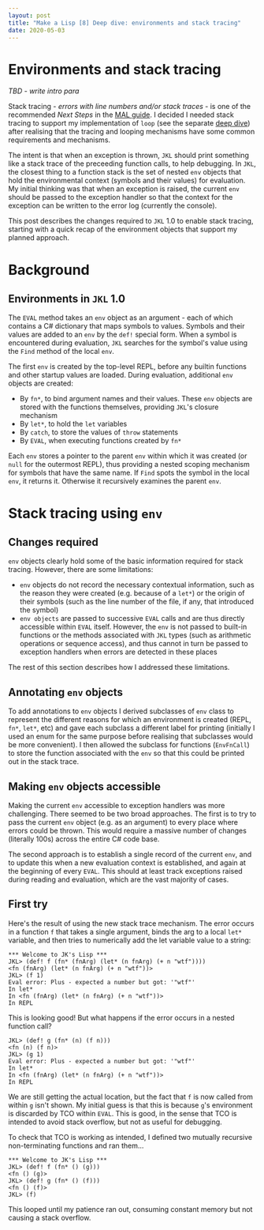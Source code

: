 ```yaml
---
layout: post
title: "Make a Lisp [8] Deep dive: environments and stack tracing"
date: 2020-05-03
---
```


# Environments and stack tracing

*TBD - write intro para*

Stack tracing - *errors with line numbers and/or stack traces* - is one of the recommended *Next Steps* in the [MAL guide](https://github.com/kanaka/mal/blob/master/process/guide.md). I decided I needed stack tracing to support my implementation of `loop` (see the separate [deep dive](https://www.non-kinetic-effects.co.uk/blog/2020/04/18/looping-deep-dive)) after realising that the tracing and looping mechanisms have some common requirements and mechanisms. 

The intent is that when an exception is thrown, `JKL` should print something like a stack trace of the preceeding function calls, to help debugging. In `JKL`, the closest thing to a function stack is the set of nested `env` objects that hold the environmental context (symbols and their values) for evaluation. My initial thinking was that when an exception is raised, the current `env` should be passed to the exception handler so that the context for the exception can be written to the error log (currently the console).

This post describes the changes required to `JKL` 1.0 to enable stack tracing, starting with a quick recap of the environment objects that support my planned approach.

# Background

## Environments in `JKL` 1.0

The `EVAL` method takes an `env` object as an argument - each of which contains a C# dictionary that maps symbols to values. Symbols and their values are added to an `env` by the `def!` special form. When a symbol is encountered during evaluation, `JKL` searches for the symbol's value using the `Find` method of the local `env`.  

The first `env` is created by the top-level REPL, before any builtin functions and other startup values are loaded. During evaluation, additional `env` objects are created:
* By `fn*`, to bind argument names and their values. These `env` objects are stored with the functions themselves, providing `JKL`'s closure mechanism
* By `let*`, to hold the `let` variables
* By `catch`, to store the values of `throw` statements
* By `EVAL`, when executing functions created by `fn*`

Each `env` stores a pointer to the parent `env` within which it was created (or `null` for the outermost REPL), thus providing a nested scoping mechanism for symbols that have the same name. If `Find` spots the symbol in the local `env`, it returns it. Otherwise it recursively examines the parent `env`.

# Stack tracing using `env`

## Changes required

`env` objects clearly hold some of the basic information required for stack tracing. However, there are some limitations:
* `env` objects do not record the necessary contextual information, such as the reason they were created (e.g. because of a `let*`) or the origin of their symbols (such as the line number of the file, if any, that introduced the symbol)
* `env objects` are passed to successive `EVAL` calls and are thus directly accessible within `EVAL` itself. However, the `env` is not passed to built-in functions or the methods associated with `JKL` types (such as arithmetic operations or sequence access), and thus cannot in turn be passed to exception handlers when errors are detected in these places

The rest of this section describes how I addressed these limitations.

## Annotating `env` objects

To add annotations to `env` objects I derived subclasses of `env` class to represent the different reasons for which an environment is created (REPL, `fn*`, `let*`, etc) and gave each subclass a different label for printing (initially I used an enum for the same purpose before realising that subclasses would be more convenient). I then allowed the subclass for functions (`EnvFnCall`) to store the function associated with the `env` so that this could be printed out in the stack trace.

## Making `env` objects accessible

Making the current `env` accessible to exception handlers was more challenging. There seemed to be two broad approaches. The first is to try to pass the current `env` object (e.g. as an argument) to every place where errors could be thrown. This would require a massive number of changes (literally 100s) across the entire C# code base. 

The second approach is to establish a single record of the current `env`, and to update this when a new evaluation context is established, and again at the beginning of every `EVAL`. This should at least track exceptions raised during reading and evaluation, which are the vast majority of cases.

## First try

Here's the result of using the new stack trace mechanism. The error occurs in a function `f` that takes a single argument, binds the arg to a local `let*` variable, and then tries to numerically add the let variable value to a string:

```
*** Welcome to JK's Lisp ***
JKL> (def! f (fn* (fnArg) (let* (n fnArg) (+ n "wtf"))))
<fn (fnArg) (let* (n fnArg) (+ n "wtf"))>
JKL> (f 1)
Eval error: Plus - expected a number but got: '"wtf"'
In let*
In <fn (fnArg) (let* (n fnArg) (+ n "wtf"))>
In REPL
```

This is looking good! But what happens if the error occurs in a nested function call?

```
JKL> (def! g (fn* (n) (f n)))
<fn (n) (f n)>
JKL> (g 1)
Eval error: Plus - expected a number but got: '"wtf"'
In let*
In <fn (fnArg) (let* (n fnArg) (+ n "wtf"))>
In REPL
```

We are still getting the actual location, but the fact that `f` is now called from within `g` isn't shown. My initial guess is that this is because `g`'s environment is discarded by TCO within `EVAL`. This is good, in the sense that TCO is intended to avoid stack overflow, but not as useful for debugging.

To check that TCO is working as intended, I defined two mutually recursive non-terminating functions and ran them...
```
*** Welcome to JK's Lisp ***
JKL> (def! f (fn* () (g)))
<fn () (g)>
JKL> (def! g (fn* () (f)))
<fn () (f)>
JKL> (f)

```
This looped until my patience ran out, consuming constant memory but not causing a stack overflow.
